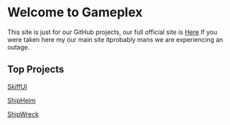 # Welcome to Gameplex
This site is just for our GitHub projects, our full official site is [Here](https://gameplexsoftware.com)
If you were taken here my our main site itprobably mans we are experiencing an outage.


## Top Projects

[SkiffUI](https://gameplex-software.github.io/skiffui)

[ShipHelm](https://gameplex-software.github.io/shiphelm)

[ShipWreck](https://gameplex-software.github.io/shipwreck)
